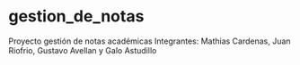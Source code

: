 # gestion_de_notas
Proyecto gestión de notas académicas
Integrantes:
Mathias Cardenas, Juan Riofrio, Gustavo Avellan y Galo Astudillo
